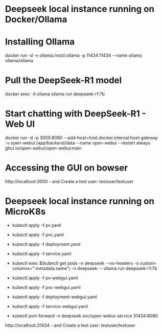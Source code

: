 # Deepseek local instance running on Docker/Ollama

# Installing Ollama
docker run -d -v ollama:/root/.ollama -p 11434:11434 --name ollama ollama/ollama

# Pull the DeepSeek-R1 model
docker exec -it ollama ollama run deepseek-r1:7b

# Start chatting with DeepSeek-R1 - Web UI
docker run -d -p 3000:8080 --add-host=host.docker.internal:host-gateway -v open-webui:/app/backend/data --name open-webui --restart always ghcr.io/open-webui/open-webui:main

# Accessing the GUI on bowser 
http://localhost:3000 - and Create a test user: testuser/testuser


# Deepseek local instance running on MicroK8s

- kubectl apply -f pv.yaml
- kubectl apply -f pvc.yaml
- kubectl apply -f deployment.yaml
- kubectl apply -f service.yaml
- kubectl exec $(kubectl get pods -n deepseek --no-headers -o custom-columns=":metadata.name") -n deepseek -- ollama run deepseek-r1:7b

- kubectl apply -f pv-webgui.yaml
- kubectl apply -f pvc-webgui.yaml
- kubectl apply -f deployment-webgui.yaml
- kubectl apply -f service-webgui.yaml
- kubectl port-forward -n deepseek svc/open-webui-service 31434:8080

http://localhost:31434 - and Create a test user: testuser/testuser